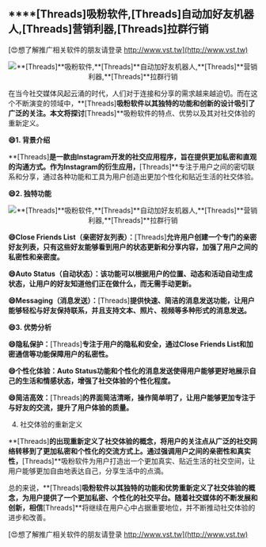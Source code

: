 ## ****[Threads]**吸粉软件,**[Threads]**自动加好友机器人,**[Threads]**营销利器,**[Threads]**拉群行销**

[😍想了解推广相关软件的朋友请登录 http://www.vst.tw](http://www.vst.tw)

 <center><img src="https://vst.tw/MP4/tuiguang/png/5.png" alt="**[Threads]**吸粉软件,**[Threads]**自动加好友机器人,**[Threads]**营销利器,**[Threads]**拉群行销"></center>

在当今社交媒体风起云涌的时代，人们对于连接和分享的需求越来越迫切。而在这个不断演变的领域中，**[Threads]**吸粉软件以其独特的功能和创新的设计吸引了广泛的关注。本文将探讨**[Threads]**吸粉软件的特点、优势以及其对社交体验的重新定义。

**😄1. 背景介绍**

**[Threads]**是一款由Instagram开发的社交应用程序，旨在提供更加私密和直观的沟通方式。作为Instagram的衍生应用，**[Threads]**专注于用户之间的密切联系和分享，通过各种功能和工具为用户创造出更加个性化和贴近生活的社交体验。

**😄2. 独特功能**

 <center><img src="https://vst.tw/MP4/tuiguang/png/8.png" alt="**[Threads]**吸粉软件,**[Threads]**自动加好友机器人,**[Threads]**营销利器,**[Threads]**拉群行销"></center>

**😄Close Friends List（亲密好友列表）：**[Threads]**允许用户创建一个专门的亲密好友列表，只有这些好友能够看到用户的状态更新和分享内容，加强了用户之间的私密性和亲密度。**

**😄Auto Status（自动状态）：该功能可以根据用户的位置、动态和活动自动生成状态，让用户的好友知道他们正在做什么，而无需手动更新。**

**😄Messaging（消息发送）：**[Threads]**提供快速、简洁的消息发送功能，让用户能够轻松与好友保持联系，并且支持文本、照片、视频等多种形式的消息发送。**

**😄3. 优势分析**

**😄隐私保护：**[Threads]**专注于用户的隐私和安全，通过Close Friends List和加密通信等功能保障用户的私密性。**

**😄个性化体验：Auto Status功能和个性化的消息发送使得用户能够更好地展示自己的生活和情感状态，增强了社交体验的个性化程度。**

**😄简洁高效：**[Threads]**的界面简洁清晰，操作简单明了，让用户能够更加专注于与好友的交流，提升了用户体验的质量。**

4. 社交体验的重新定义

**[Threads]**的出现重新定义了社交体验的概念，将用户的关注点从广泛的社交网络转移到了更加私密和个性化的交流方式上。通过强调用户之间的亲密性和真实性，**[Threads]**吸粉软件为用户打造出一个更加真实、贴近生活的社交空间，让用户能够更加自由地表达自己，分享生活中的点滴。

总的来说，**[Threads]**吸粉软件以其独特的功能和优势重新定义了社交体验的概念，为用户提供了一个更加私密、个性化的社交平台。随着社交媒体的不断发展和创新，相信**[Threads]**将继续在用户心中占据重要地位，并不断推动社交体验的进步和改善。

[😍想了解推广相关软件的朋友请登录 http://www.vst.tw](http://www.vst.tw)



